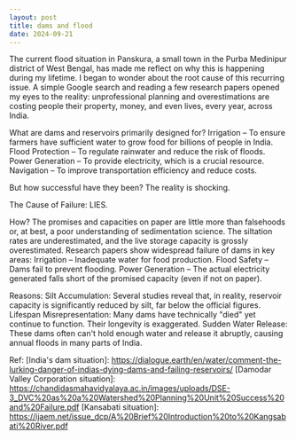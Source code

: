 ```yaml
---
layout: post
title: dams and flood
date: 2024-09-21
---
```


The current flood situation in Panskura, a small town in the Purba Medinipur district of West Bengal, has made me reflect on why this is happening during my lifetime. I began to wonder about the root cause of this recurring issue. A simple Google search and reading a few research papers opened my eyes to the reality: unprofessional planning and overestimations are costing people their property, money, and even lives, every year, across India.

What are dams and reservoirs primarily designed for?
Irrigation – To ensure farmers have sufficient water to grow food for billions of people in India.
Flood Protection – To regulate rainwater and reduce the risk of floods.
Power Generation – To provide electricity, which is a crucial resource.
Navigation – To improve transportation efficiency and reduce costs.

But how successful have they been?
The reality is shocking.

The Cause of Failure:
LIES.

How?
The promises and capacities on paper are little more than falsehoods or, at best, a poor understanding of sedimentation science. The siltation rates are underestimated, and the live storage capacity is grossly overestimated.
Research papers show widespread failure of dams in key areas:
Irrigation – Inadequate water for food production.
Flood Safety – Dams fail to prevent flooding.
Power Generation – The actual electricity generated falls short of the promised capacity (even if not on paper).

Reasons:
Silt Accumulation: Several studies reveal that, in reality, reservoir capacity is significantly reduced by silt, far below the official figures.
Lifespan Misrepresentation: Many dams have technically "died" yet continue to function. Their longevity is exaggerated.
Sudden Water Release: These dams often can't hold enough water and release it abruptly, causing annual floods in many parts of India.

Ref: 
[India's dam situation]: https://dialogue.earth/en/water/comment-the-lurking-danger-of-indias-dying-dams-and-failing-reservoirs/
[Damodar Valley Corporation situation]: https://chandidasmahavidyalaya.ac.in/images/uploads/DSE-3_DVC%20as%20a%20Watershed%20Planning%20Unit%20Success%20and%20Failure.pdf
[Kansabati situation]: https://ijaem.net/issue_dcp/A%20Brief%20Introduction%20to%20Kangsabati%20River.pdf